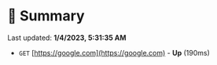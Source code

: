 # 📖 Summary
Last updated: **1/4/2023, 5:31:35 AM**

- `GET` [https://google.com](https://google.com) - **Up** (190ms)
